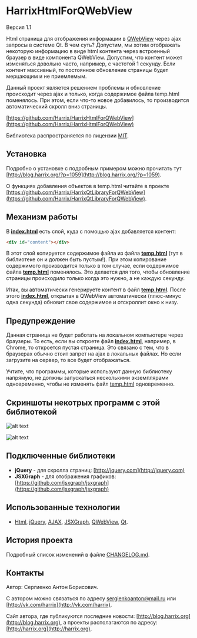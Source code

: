 HarrixHtmlForQWebView
=====================

Версия 1.1

Html страница для отображения информации в [QWebView](http://qt-project.org/doc/qt-5.0/qtwebkit/qwebview.html) через ajax запросы в системе Qt. В чем суть? Допустим, мы хотим отображать некоторую информацию в виде html контента через встроенный браузер в виде компонента QWebView. Допустим, что контент может изменяться довольно часто, например, с частотой 1  секунду. Если контент массивный, то постоянное обновление страницы будет мерцающим и не приемлемым.

Данный проект является решением проблемы и обновление происходит через ajax и только, когда содержимое файла temp.html поменялось. При этом, если что-то новое добавилось, то производится автоматический скролл вниз страницы.

[https://github.com/Harrix/HarrixHtmlForQWebView](https://github.com/Harrix/HarrixHtmlForQWebView)

Библиотека распространяется по лицензии [MIT](https://github.com/Harrix/HarrixHtmlForQWebView/blob/master/LICENSE).

Установка
---------

Подробно о установке с подробным примером можно прочитать тут [http://blog.harrix.org/?p=1059](http://blog.harrix.org/?p=1059).

О функциях добавления объектов в temp.html читайте в проекте [https://github.com/Harrix/HarrixQtLibraryForQWebView](https://github.com/Harrix/HarrixQtLibraryForQWebView).

Механизм работы
---------------

В [**index.html**](https://github.com/Harrix/HarrixHtmlForQWebView/blob/master/index.html) есть слой, куда с помощью ajax добавляется контент:

```html
<div id="content"></div>
```

В этот слой копируется содержимое файла из файла [**temp.html**](https://github.com/Harrix/HarrixHtmlForQWebView/blob/master/temp.html) (тут в библиотеке он и должен быть пустым!). При этом копирование содержимого производится только в том случае, если содержимое файла [**temp.html**](https://github.com/Harrix/HarrixHtmlForQWebView/blob/master/temp.html) поменялось. Это делается для того, чтобы обновление страницы происходило только когда это нужно, а не каждую секунду.

Итак, вы автоматически генерируете контент в файл [**temp.html**](https://github.com/Harrix/HarrixHtmlForQWebView/blob/master/temp.html). После этого [**index.html**](https://github.com/Harrix/HarrixHtmlForQWebView/blob/master/index.html), открытая в QWebView автоматически (плюс-минус одна секунда) обновит свое содержимое и отскроллит окно к низу.

Предупреждение
--------------

Данная страница не будет работать на локальном компьютере через браузеры. То есть, если вы откроете файл [**index.html**](https://github.com/Harrix/HarrixHtmlForQWebView/blob/master/index.html), например, в Chrome, то откроется пустая страница. Это связано с тем, что в браузерах обычно стоит запрет на ajax в локальных файлах. Но если загрузите на сервер, то все будет отображаться.

Учтите, что программы, которые используют данную библиотеку напрямую, не должны запускаться несколькими экземплярами одновременно, чтобы не изменять файл [temp.html](https://github.com/Harrix/HarrixHtmlForQWebView/blob/master/temp.html) одновременно.
 
Скриншоты некотрых программ с этой библиотекой
----------------------------------------------

![alt text](https://raw.github.com/Harrix/HarrixHtmlForQWebView/master/imagesforgithub/example1.png "Проект HarrixChart")

![alt text](https://raw.github.com/Harrix/HarrixHtmlForQWebView/master/imagesforgithub/example2.png "Проект HarrixMathLibrary")

Подключенные библиотеки
-----------------------
 * **jQuery** - для скролла страниц: [http://jquery.com](http://jquery.com)
 * **JSXGraph** - для отображения графиков: [https://github.com/jsxgraph/jsxgraph](https://github.com/jsxgraph/jsxgraph)
 
Использованные технологии
-------------------------

- [Html](http://ru.wikipedia.org/wiki/HTML), [jQuery](http://jquery.com/), [AJAX](http://ru.wikipedia.org/wiki/AJAX), [JSXGraph](https://github.com/jsxgraph/jsxgraph), [QWebView](http://qt-project.org/doc/qt-5/qwebview.html), [Qt](http://qt-project.org/).

История проекта
---------------

Подробный список изменений в файле [CHANGELOG.md](https://github.com/Harrix/HarrixHtmlForQWebView/blob/master/CHANGELOG.md).

Контакты
--------

Автор: Сергиенко Антон Борисович.

С автором можно связаться по адресу [sergienkoanton@mail.ru](mailto:sergienkoanton@mail.ru) или  [http://vk.com/harrix](http://vk.com/harrix).

Сайт автора, где публикуются последние новости: [http://blog.harrix.org](http://blog.harrix.org), а проекты располагаются по адресу: [http://harrix.org](http://harrix.org).
